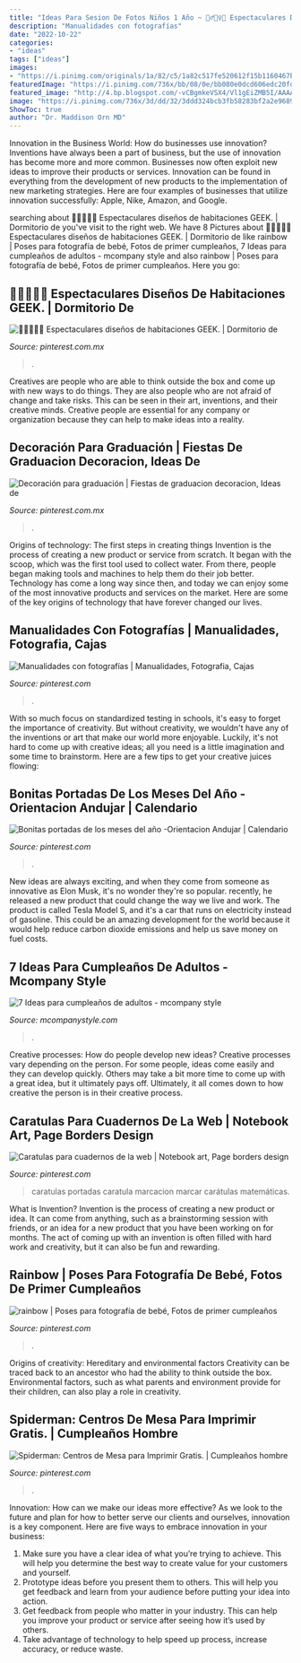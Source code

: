 ```yaml
---
title: "Ideas Para Sesion De Fotos Niños 1 Año ~ 🦸‍♂️🦹‍♀️🧝 Espectaculares Diseños De Habitaciones Geek."
description: "Manualidades con fotografías"
date: "2022-10-22"
categories:
- "ideas"
tags: ["ideas"]
images:
- "https://i.pinimg.com/originals/1a/82/c5/1a82c517fe520612f15b1160467b6aec.jpg"
featuredImage: "https://i.pinimg.com/736x/bb/08/0e/bb080e0dcd606edc20fd988a50cb2047.jpg"
featured_image: "http://4.bp.blogspot.com/-vCBgmkeVSX4/Vl1gEiZMB5I/AAAAAAAAoc4/lOJYKk3Wopw/s1600/cumple_adulto%2B14.jpg"
image: "https://i.pinimg.com/736x/3d/dd/32/3ddd324bcb3fb58283bf2a2e9689f03b.jpg"
ShowToc: true
author: "Dr. Maddison Orn MD"
---
```



Innovation in the Business World: How do businesses use innovation?
Inventions have always been a part of business, but the use of innovation has become more and more common. Businesses now often exploit new ideas to improve their products or services. Innovation can be found in everything from the development of new products to the implementation of new marketing strategies. Here are four examples of businesses that utilize innovation successfully: Apple, Nike, Amazon, and Google.

	

		
searching about 🦸‍♂️🦹‍♀️🧝 Espectaculares diseños de habitaciones GEEK. | Dormitorio de you've visit to the right web. We have 8 Pictures about 🦸‍♂️🦹‍♀️🧝 Espectaculares diseños de habitaciones GEEK. | Dormitorio de like rainbow | Poses para fotografía de bebé, Fotos de primer cumpleaños, 7 Ideas para cumpleaños de adultos - mcompany style and also rainbow | Poses para fotografía de bebé, Fotos de primer cumpleaños. Here you go:
		
    
## 🦸‍♂️🦹‍♀️🧝 Espectaculares Diseños De Habitaciones GEEK. | Dormitorio De

<img loading=lazy src="https://i.pinimg.com/736x/8d/c5/f5/8dc5f54aeed3248258ff2c8f43048967.jpg" onerror="this.onerror=null;this.src='https://tse3.mm.bing.net/th?id=OIP.57S9ZBFHf1V0sRPeL3F8AQHaFj&amp;pid=15.1';" alt="🦸‍♂️🦹‍♀️🧝 Espectaculares diseños de habitaciones GEEK. | Dormitorio de">

_Source: pinterest.com.mx_

>. 

	

Creatives are people who are able to think outside the box and come up with new ways to do things. They are also people who are not afraid of change and take risks. This can be seen in their art, inventions, and their creative minds. Creative people are essential for any company or organization because they can help to make ideas into a reality.

    
## Decoración Para Graduación | Fiestas De Graduacion Decoracion, Ideas De

<img loading=lazy src="https://i.pinimg.com/originals/d9/c4/ab/d9c4ab218e68f5ffb49bc8420284ccb4.jpg" onerror="this.onerror=null;this.src='https://tse4.mm.bing.net/th?id=OIP.BAlSuPupWv37JZwuF4TbMQHaJ4&amp;pid=15.1';" alt="Decoración para graduación | Fiestas de graduacion decoracion, Ideas de">

_Source: pinterest.com.mx_

>. 

	

Origins of technology: The first steps in creating things
Invention is the process of creating a new product or service from scratch. It began with the scoop, which was the first tool used to collect water. From there, people began making tools and machines to help them do their job better. Technology has come a long way since then, and today we can enjoy some of the most innovative products and services on the market. Here are some of the key origins of technology that have forever changed our lives.

    
## Manualidades Con Fotografías | Manualidades, Fotografia, Cajas

<img loading=lazy src="https://i.pinimg.com/originals/12/53/35/1253358c5e544e0ea95fb0d1ed5f3aa0.jpg" onerror="this.onerror=null;this.src='https://tse1.mm.bing.net/th?id=OIP.e4tIY2--et83vD_zwcGVegHaEK&amp;pid=15.1';" alt="Manualidades con fotografías | Manualidades, Fotografia, Cajas">

_Source: pinterest.com_

>. 

	

With so much focus on standardized testing in schools, it's easy to forget the importance of creativity. But without creativity, we wouldn't have any of the inventions or art that make our world more enjoyable. Luckily, it's not hard to come up with creative ideas; all you need is a little imagination and some time to brainstorm. Here are a few tips to get your creative juices flowing:

    
## Bonitas Portadas De Los Meses Del Año -Orientacion Andujar | Calendario

<img loading=lazy src="https://i.pinimg.com/736x/bb/08/0e/bb080e0dcd606edc20fd988a50cb2047.jpg" onerror="this.onerror=null;this.src='https://tse3.mm.bing.net/th?id=OIP.gxW9LtPCgXpdxTv1PO9V8AHaJ3&amp;pid=15.1';" alt="Bonitas portadas de los meses del año -Orientacion Andujar | Calendario">

_Source: pinterest.com_

>. 

	

New ideas are always exciting, and when they come from someone as innovative as Elon Musk, it's no wonder they're so popular. recently, he released a new product that could change the way we live and work. The product is called Tesla Model S, and it's a car that runs on electricity instead of gasoline. This could be an amazing development for the world because it would help reduce carbon dioxide emissions and help us save money on fuel costs.

    
## 7 Ideas Para Cumpleaños De Adultos - Mcompany Style

<img loading=lazy src="http://4.bp.blogspot.com/-vCBgmkeVSX4/Vl1gEiZMB5I/AAAAAAAAoc4/lOJYKk3Wopw/s1600/cumple_adulto%2B14.jpg" onerror="this.onerror=null;this.src='https://tse3.mm.bing.net/th?id=OIP.a-6DGlH4Igpb_lHoZohzrQHaLH&amp;pid=15.1';" alt="7 Ideas para cumpleaños de adultos - mcompany style">

_Source: mcompanystyle.com_

>. 

	

Creative processes: How do people develop new ideas?
Creative processes vary depending on the person. For some people, ideas come easily and they can develop quickly. Others may take a bit more time to come up with a great idea, but it ultimately pays off. Ultimately, it all comes down to how creative the person is in their creative process.

    
## Caratulas Para Cuadernos De La Web | Notebook Art, Page Borders Design

<img loading=lazy src="https://i.pinimg.com/736x/b8/01/6d/b8016d89c840da40a4aa54b1f9256faf.jpg" onerror="this.onerror=null;this.src='https://tse2.mm.bing.net/th?id=OIP.jA5YJ_GqzLsbyKliaHUlEwHaNd&amp;pid=15.1';" alt="Caratulas para cuadernos de la web | Notebook art, Page borders design">

_Source: pinterest.com_

>caratulas portadas caratula marcacion marcar carátulas matemáticas. 

	

What is Invention?
Invention is the process of creating a new product or idea. It can come from anything, such as a brainstorming session with friends, or an idea for a new product that you have been working on for months. The act of coming up with an invention is often filled with hard work and creativity, but it can also be fun and rewarding.

    
## Rainbow | Poses Para Fotografía De Bebé, Fotos De Primer Cumpleaños

<img loading=lazy src="https://i.pinimg.com/originals/1a/82/c5/1a82c517fe520612f15b1160467b6aec.jpg" onerror="this.onerror=null;this.src='https://tse2.mm.bing.net/th?id=OIP.YzD6z4VyBlaSHvrLNi7J4gHaLG&amp;pid=15.1';" alt="rainbow | Poses para fotografía de bebé, Fotos de primer cumpleaños">

_Source: pinterest.com_

>. 

	

Origins of creativity: Hereditary and environmental factors
Creativity can be traced back to an ancestor who had the ability to think outside the box. Environmental factors, such as what parents and environment provide for their children, can also play a role in creativity.

    
## Spiderman: Centros De Mesa Para Imprimir Gratis. | Cumpleaños Hombre

<img loading=lazy src="https://i.pinimg.com/736x/3d/dd/32/3ddd324bcb3fb58283bf2a2e9689f03b.jpg" onerror="this.onerror=null;this.src='https://tse2.mm.bing.net/th?id=OIP.ZMqqgptQU3TNvqpsrX6vagHaKe&amp;pid=15.1';" alt="Spiderman: Centros de Mesa para Imprimir Gratis. | Cumpleaños hombre">

_Source: pinterest.com_

>. 

	

Innovation: How can we make our ideas more effective?
As we look to the future and plan for how to better serve our clients and ourselves, innovation is a key component. Here are five ways to embrace innovation in your business: 
1. Make sure you have a clear idea of what you’re trying to achieve. This will help you determine the best way to create value for your customers and yourself. 
2. Prototype ideas before you present them to others. This will help you get feedback and learn from your audience before putting your idea into action. 
3. Get feedback from people who matter in your industry. This can help you improve your product or service after seeing how it’s used by others. 
4. Take advantage of technology to help speed up process, increase accuracy, or reduce waste.

